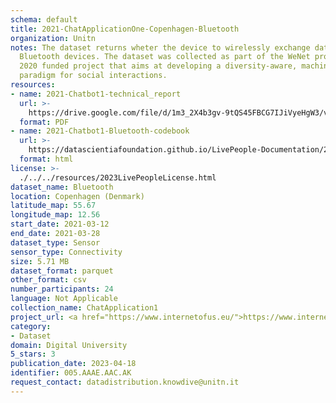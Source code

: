 ```yaml
---
schema: default
title: 2021-ChatApplicationOne-Copenhagen-Bluetooth
organization: Unitn
notes: The dataset returns wheter the device to wirelessly exchange data with other
  Bluetooth devices. The dataset was collected as part of the WeNet project, a Horizon
  2020 funded project that aims at developing a diversity-aware, machine-mediated
  paradigm for social interactions.
resources:
- name: 2021-Chatbot1-technical_report
  url: >-
    https://drive.google.com/file/d/1m3_2X4b3gv-9tQS45FBCG7IJiVyeHgW3/view?usp=sharing
  format: PDF
- name: 2021-Chatbot1-Bluetooth-codebook
  url: >-
    https://datascientiafoundation.github.io/LivePeople-Documentation/2021-Chatbot1/2021_CH1_bluetoothnormalevent.html
  format: html
license: >-
  ./../../resources/2023LivePeopleLicense.html
dataset_name: Bluetooth
location: Copenhagen (Denmark)
latitude_map: 55.67
longitude_map: 12.56
start_date: 2021-03-12
end_date: 2021-03-28
dataset_type: Sensor
sensor_type: Connectivity
size: 5.71 MB
dataset_format: parquet
other_format: csv
number_participants: 24
language: Not Applicable
collection_name: ChatApplication1
project_url: <a href="https://www.internetofus.eu/">https://www.internetofus.eu/</a>
category:
- Dataset
domain: Digital University
5_stars: 3
publication_date: 2023-04-18
identifier: 005.AAAE.AAC.AK
request_contact: datadistribution.knowdive@unitn.it
---
```

